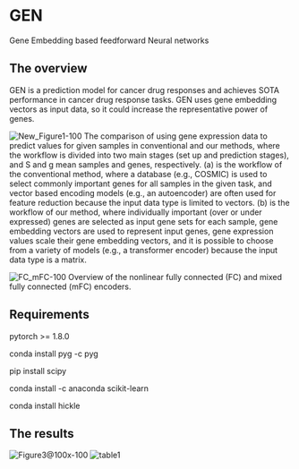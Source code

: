 # GEN
Gene Embedding based feedforward Neural networks

## The overview
GEN is a prediction model for cancer drug responses and achieves SOTA performance in cancer drug response tasks. 
GEN uses gene embedding vectors as input data, so it could increase the representative power of genes.

![New_Figure1-100](https://user-images.githubusercontent.com/31497898/183336664-5dabd29c-9b24-444b-bd3e-c9ed254df5b2.jpg)
The comparison of using gene expression data to predict values for given samples in conventional and our methods, where the workflow is divided into two main stages (set up and prediction stages), and S and g mean samples and genes, respectively. (a) is the workflow of the conventional method, where a database (e.g., COSMIC) is used to select commonly important genes for all samples in the given task, and vector based encoding models (e.g., an autoencoder) are often used for feature reduction because the input data type is limited to vectors. (b) is the workflow of our method, where individually important (over or under expressed) genes are selected as input gene sets for each sample, gene embedding vectors are used to represent input genes, gene expression values scale their gene embedding vectors, and it is possible to choose from a variety of models (e.g., a transformer encoder) because the input data type is a matrix.

![FC_mFC-100](https://user-images.githubusercontent.com/31497898/183336923-bf41ba89-8f43-4599-aaa7-0564833a5d71.jpg)
Overview of the nonlinear fully connected (FC) and mixed fully connected (mFC) encoders. 
## Requirements

pytorch >= 1.8.0

conda install pyg -c pyg

pip install scipy

conda install -c anaconda scikit-learn

conda install hickle

## The results

![Figure3@100x-100](https://user-images.githubusercontent.com/31497898/164617578-49100f85-2c8a-4a7e-aa16-029ff4fcc7e0.jpg)
![table1](https://user-images.githubusercontent.com/31497898/169188961-95831aca-c075-404e-a99a-eb2454cc5706.PNG)
